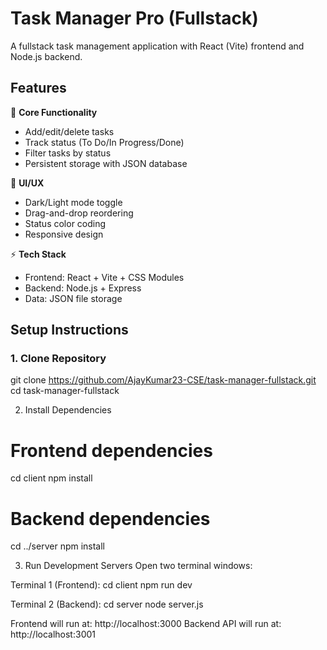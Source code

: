 # Task Manager Pro (Fullstack)

A fullstack task management application with React (Vite) frontend and Node.js backend.

## Features

🚀 **Core Functionality**
- Add/edit/delete tasks
- Track status (To Do/In Progress/Done)
- Filter tasks by status
- Persistent storage with JSON database

🎨 **UI/UX**
- Dark/Light mode toggle
- Drag-and-drop reordering
- Status color coding
- Responsive design

⚡ **Tech Stack**
- Frontend: React + Vite + CSS Modules
- Backend: Node.js + Express
- Data: JSON file storage

## Setup Instructions

### 1. Clone Repository
git clone https://github.com/AjayKumar23-CSE/task-manager-fullstack.git
cd task-manager-fullstack

2. Install Dependencies
# Frontend dependencies
cd client
npm install

# Backend dependencies
cd ../server
npm install

3. Run Development Servers
Open two terminal windows:

Terminal 1 (Frontend):
cd client
npm run dev

Terminal 2 (Backend):
cd server
node server.js

Frontend will run at: http://localhost:3000
Backend API will run at: http://localhost:3001